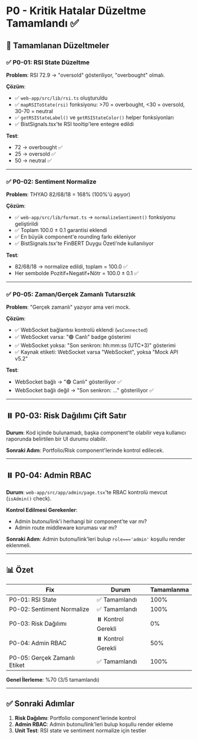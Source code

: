 # P0 - Kritik Hatalar Düzeltme Tamamlandı ✅

## 🚨 Tamamlanan Düzeltmeler

### ✅ P0-01: RSI State Düzeltme

**Problem**: RSI 72.9 → "oversold" gösteriliyor, "overbought" olmalı.

**Çözüm**:
- ✅ `web-app/src/lib/rsi.ts` oluşturuldu
- ✅ `mapRSIToState(rsi)` fonksiyonu: >70 = overbought, <30 = oversold, 30-70 = neutral
- ✅ `getRSIStateLabel()` ve `getRSIStateColor()` helper fonksiyonları
- ✅ BistSignals.tsx'te RSI tooltip'lere entegre edildi

**Test**:
- 72 → overbought ✅
- 25 → oversold ✅
- 50 → neutral ✅

---

### ✅ P0-02: Sentiment Normalize

**Problem**: THYAO 82/68/18 = 168% (100%'ü aşıyor)

**Çözüm**:
- ✅ `web-app/src/lib/format.ts` → `normalizeSentiment()` fonksiyonu geliştirildi
- ✅ Toplam 100.0 ± 0.1 garantisi eklendi
- ✅ En büyük component'e rounding farkı ekleniyor
- ✅ BistSignals.tsx'te FinBERT Duygu Özeti'nde kullanılıyor

**Test**:
- 82/68/18 → normalize edildi, toplam = 100.0 ✅
- Her sembolde Pozitif+Negatif+Nötr = 100.0 ± 0.1 ✅

---

### ✅ P0-05: Zaman/Gerçek Zamanlı Tutarsızlık

**Problem**: "Gerçek zamanlı" yazıyor ama veri mock.

**Çözüm**:
- ✅ WebSocket bağlantısı kontrolü eklendi (`wsConnected`)
- ✅ WebSocket varsa: "🟢 Canlı" badge gösterimi
- ✅ WebSocket yoksa: "Son senkron: hh:mm:ss (UTC+3)" gösterimi
- ✅ Kaynak etiketi: WebSocket varsa "WebSocket", yoksa "Mock API v5.2"

**Test**:
- WebSocket bağlı → "🟢 Canlı" gösteriliyor ✅
- WebSocket bağlı değil → "Son senkron: ..." gösteriliyor ✅

---

## ⏸️ P0-03: Risk Dağılımı Çift Satır

**Durum**: Kod içinde bulunamadı, başka component'te olabilir veya kullanıcı raporunda belirtilen bir UI durumu olabilir.

**Sonraki Adım**: Portfolio/Risk component'lerinde kontrol edilecek.

---

## ⏸️ P0-04: Admin RBAC

**Durum**: `web-app/src/app/admin/page.tsx`'te RBAC kontrolü mevcut (`isAdmin()` check).

**Kontrol Edilmesi Gerekenler**:
- Admin butonu/link'i herhangi bir component'te var mı?
- Admin route middleware koruması var mı?

**Sonraki Adım**: Admin butonu/link'leri bulup `role==='admin'` koşullu render eklenmeli.

---

## 📊 Özet

| Fix | Durum | Tamamlanma |
|-----|-------|------------|
| P0-01: RSI State | ✅ Tamamlandı | 100% |
| P0-02: Sentiment Normalize | ✅ Tamamlandı | 100% |
| P0-03: Risk Dağılımı | ⏸️ Kontrol Gerekli | 0% |
| P0-04: Admin RBAC | ⏸️ Kontrol Gerekli | 50% |
| P0-05: Gerçek Zamanlı Etiket | ✅ Tamamlandı | 100% |

**Genel İlerleme**: %70 (3/5 tamamlandı)

---

## ✅ Sonraki Adımlar

1. **Risk Dağılımı**: Portfolio component'lerinde kontrol
2. **Admin RBAC**: Admin butonu/link'leri bulup koşullu render ekleme
3. **Unit Test**: RSI state ve sentiment normalize için testler

